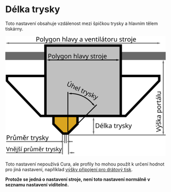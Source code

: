 Délka trysky
====
Toto nastavení obsahuje vzdálenost mezi špičkou trysky a hlavním tělem tiskárny.

![Rozměry tiskové hlavy](../images/head_dimensions_cs.svg)

Toto nastavení nepoužívá Cura, ale profily ho mohou použít k určení hodnot pro jiná nastavení, například [výšky připojení pro drátový tisk](../experimental/wireframe_height.md).

**Protože se jedná o nastavení stroje, není toto nastavení normálně v seznamu nastavení viditelné.**